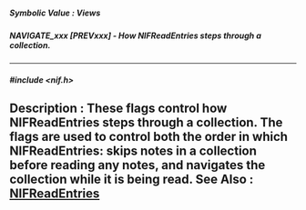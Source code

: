 ##### Symbolic Value : Views
##### NAVIGATE_xxx [PREVxxx] - How NIFReadEntries steps through a collection.
---
##### #include <nif.h>
**Description :**
These flags control how NIFReadEntries steps through a collection. The flags 
are used to control both the order in which NIFReadEntries: skips notes in a 
collection before reading any notes, and navigates the collection while it is 
being read.
**See Also :**
[NIFReadEntries](D:/md_files/NIFReadEntries.md)
---
